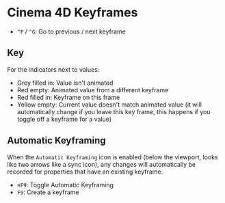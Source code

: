 # Cinema 4D Keyframes

- `^F` / `^G`: Go to previous / next keyframe

## Key

For the indicators next to values:

- Grey filled in: Value isn't animated
- Red empty: Animated value from a different keyframe
- Red filled in: Keyframe on this frame
- Yellow empty: Current value doesn't match animated value (it will automatically change if you leave this key frame, this happens if you toggle off a keyframe for a value)

## Automatic Keyframing

When the `Automatic Keyframing` icon is enabled (below the viewport, looks like two arrows like a sync icon), any changes will automatically be recorded for properties that have an existing keyframe.

- `⌘F9`: Toggle Automatic Keyframing
- `F9`: Create a keyframe
